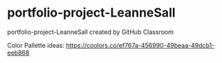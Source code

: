 # portfolio-project-LeanneSall
portfolio-project-LeanneSall created by GitHub Classroom


Color Pallette ideas:
https://coolors.co/ef767a-456990-49beaa-49dcb1-eeb868
